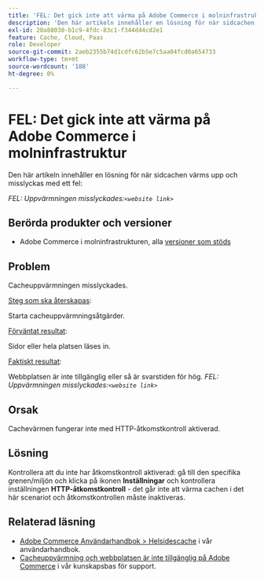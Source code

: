 ```yaml
---
title: 'FEL: Det gick inte att värma på Adobe Commerce i molninfrastruktur'
description: 'Den här artikeln innehåller en lösning för när sidcachen värms upp och misslyckas med ett fel:'
exl-id: 20a88030-b1c9-4fdc-83c1-f344d44cd2e1
feature: Cache, Cloud, Paas
role: Developer
source-git-commit: 2aeb2355b74d1cdfc62b5e7c5aa04fcd0a654733
workflow-type: tm+mt
source-wordcount: '188'
ht-degree: 0%

---
```


# FEL: Det gick inte att värma på Adobe Commerce i molninfrastruktur

Den här artikeln innehåller en lösning för när sidcachen värms upp och misslyckas med ett fel:

*FEL: Uppvärmningen misslyckades:`<website link>`*

## Berörda produkter och versioner

* Adobe Commerce i molninfrastrukturen, alla [versioner som stöds](https://magento.com/sites/default/files/magento-software-lifecycle-policy.pdf)

## Problem

Cacheuppvärmningen misslyckades.

<u>Steg som ska återskapas</u>:

Starta cacheuppvärmningsåtgärder.

<u>Förväntat resultat</u>:

Sidor eller hela platsen läses in.

<u>Faktiskt resultat</u>:

Webbplatsen är inte tillgänglig eller så är svarstiden för hög. *FEL: Uppvärmningen misslyckades:`<website link>`*

## Orsak

Cachevärmen fungerar inte med HTTP-åtkomstkontroll aktiverad.

## Lösning

Kontrollera att du inte har åtkomstkontroll aktiverad: gå till den specifika grenen/miljön och klicka på ikonen **Inställningar** och kontrollera inställningen **HTTP-åtkomstkontroll** - det går inte att värma cachen i det här scenariot och åtkomstkontrollen måste inaktiveras.

## Relaterad läsning

* [Adobe Commerce Användarhandbok > Helsidescache](https://experienceleague.adobe.com/en/docs/commerce-admin/systems/tools/cache-management#full-page-caching) i vår användarhandbok.
* [Cacheuppvärmning och webbplatsen är inte tillgänglig på Adobe Commerce](/help/troubleshooting/miscellaneous/cache-warming-up-and-site-unavailable-on-magento.md) i vår kunskapsbas för support.
